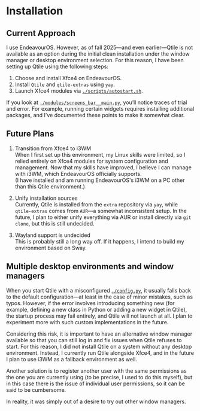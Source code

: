 # Installation


## Current Approach

I use EndeavourOS. However, as of fall 2025—and even earlier—Qtile is not available as an option during the initial clean installation under the window manager or desktop environment selection. For this reason, I have been setting up Qtile using the following steps:

1. Choose and install Xfce4 on EndeavourOS.
2. Install `Qtile` and `qtile-extras` using `yay`.
3. Launch Xfce4 modules via [`./scripts/autostart.sh`](../scripts/autostart.sh).

If you look at [`./modules/screens_bar__main.py`](../modules/screens_bar__main.py), you’ll notice traces of trial and error. For example, running certain widgets requires installing additional packages, and I’ve documented these points to make it somewhat clear.


## Future Plans

1. Transition from Xfce4 to i3WM  
When I first set up this environment, my Linux skills were limited, so I relied entirely on Xfce4 modules for system configuration and management. Now that my skills have improved, I believe I can manage with i3WM, which EndeavourOS officially supports.  
(I have installed and am running EndeavourOS's i3WM on a PC other than this Qtile environment.)

2. Unify installation sources  
Currently, Qtile is installed from the `extra` repository via `yay`, while `qtile-extras` comes from `AUR`—a somewhat inconsistent setup. In the future, I plan to either unify everything via AUR or install directly via `git clone`, but this is still undecided.

3. Wayland support is undecided  
This is probably still a long way off. If it happens, I intend to build my environment based on Sway.


## Multiple desktop environments and window managers

When you start Qtile with a misconfigured [`./config.py`](../config.py), it usually falls back to the default configuration—at least in the case of minor mistakes, such as typos. However, if the error involves introducing something new (for example, defining a new class in Python or adding a new widget in Qtile), the startup process may fail entirely, and Qtile will not launch at all. I plan to experiment more with such custom implementations in the future.

Considering this risk, it is important to have an alternative window manager available so that you can still log in and fix issues when Qtile refuses to start. For this reason, I did not install Qtile on a system without any desktop environment. Instead, I currently run Qtile alongside Xfce4, and in the future I plan to use i3WM as a fallback environment as well.

Another solution is to register another user with the same permissions as the one you are currently using (to be precise, I used to do this myself), but in this case there is the issue of individual user permissions, so it can be said to be cumbersome.

In reality, it was simply out of a desire to try out other window managers.


<!-- -->

